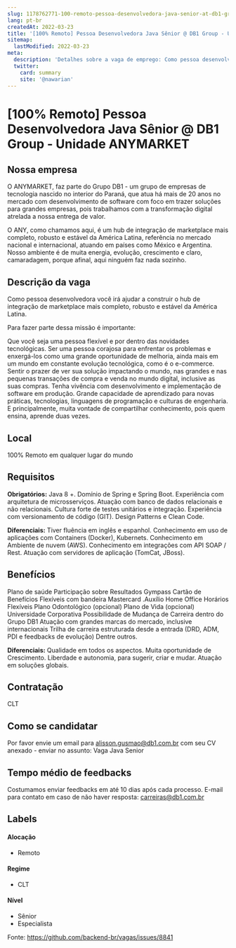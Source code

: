 ```yaml
---
slug: 1178762771-100-remoto-pessoa-desenvolvedora-java-senior-at-db1-group-unidade-anymarket
lang: pt-br
createdAt: 2022-03-23
title: '[100% Remoto] Pessoa Desenvolvedora Java Sênior @ DB1 Group - Unidade ANYMARKET - Vaga de Emprego'
sitemap:
  lastModified: 2022-03-23
meta:
  description: 'Detalhes sobre a vaga de emprego: Como pessoa desenvolvedora você irá ajudar a construir o hub de integração de marketplace mais completo, robusto e estável da América Latina.  Para fazer parte dessa missão é importante: Que você seja uma pessoa flexível e por dentro das novidades tecnológicas. Ser uma pessoa corajosa para enfrentar os problemas e enxergá-los como uma grande oportunidade de melhoria, ainda mais em um mundo em constante evolução tecnológica, como é o e-commerce. Sentir o prazer de ver sua solução impactando o mundo, nas grandes e nas pequenas transações de compra e venda no mundo digital, inclusive as suas compras. Tenha vivência com desenvolvimento e implementação de software em produção. Grande capacidade de aprendizado para novas práticas, tecnologias, linguagens de programação e culturas de engenharia. E principalmente, muita vontade de compartilhar conhecimento, pois quem ensina, aprende duas vezes.'
  twitter:
    card: summary
    site: '@nawarian'
---
```


# [100% Remoto] Pessoa Desenvolvedora Java Sênior @ DB1 Group - Unidade ANYMARKET

## Nossa empresa

O ANYMARKET, faz parte do Grupo DB1 - um grupo de empresas de tecnologia nascido no interior do Paraná, que atua há mais de 20 anos no mercado com desenvolvimento de software com foco em trazer soluções para grandes empresas, pois trabalhamos com a transformação digital atrelada a nossa entrega de valor.

O ANY, como chamamos aqui, é um hub de integração de marketplace mais completo, robusto e estável da América Latina, referência no mercado nacional e internacional, atuando em países como México e Argentina. Nosso ambiente é de muita energia, evolução, crescimento e claro, camaradagem, porque afinal, aqui ninguém faz nada sozinho.


## Descrição da vaga

Como pessoa desenvolvedora você irá ajudar a construir o hub de integração de marketplace mais completo, robusto e estável da América Latina.


Para fazer parte dessa missão é importante:

Que você seja uma pessoa flexível e por dentro das novidades tecnológicas.
Ser uma pessoa corajosa para enfrentar os problemas e enxergá-los como uma grande oportunidade de melhoria, ainda mais em um mundo em constante evolução tecnológica, como é o e-commerce.
Sentir o prazer de ver sua solução impactando o mundo, nas grandes e nas pequenas transações de compra e venda no mundo digital, inclusive as suas compras.
Tenha vivência com desenvolvimento e implementação de software em produção.
Grande capacidade de aprendizado para novas práticas, tecnologias, linguagens de programação e culturas de engenharia.
E principalmente, muita vontade de compartilhar conhecimento, pois quem ensina, aprende duas vezes.


## Local

100% Remoto em qualquer lugar do mundo

## Requisitos

**Obrigatórios:**
Java 8 +.
Domínio de Spring e Spring Boot.
Experiência com arquitetura de microsserviços.
Atuação com banco de dados relacionais e não relacionais.
Cultura forte de testes unitários e integração.
Experiência com versionamento de código (GIT).
Design Patterns e Clean Code. 

**Diferenciais:**
Tiver fluência em inglês e espanhol.
Conhecimento em uso de aplicações com Containers (Docker), Kubernets.
Conhecimento em Ambiente de nuvem (AWS).
Conhecimento em integrações com API SOAP / Rest.
Atuação com servidores de aplicação (TomCat, JBoss).

## Benefícios

Plano de saúde
Participação sobre Resultados
Gympass
Cartão de Benefícios Flexíveis com bandeira Mastercard
.Auxílio Home Office
Horários Flexíveis
Plano Odontológico (opcional)
Plano de Vida (opcional)
Universidade Corporativa
Possibilidade de Mudança de Carreira dentro do Grupo DB1
Atuação com grandes marcas do mercado, inclusive internacionais
Trilha de carreira estruturada desde a entrada (DRD, ADM, PDI e feedbacks de evolução)
Dentre outros.

**Diferenciais:**
Qualidade em todos os aspectos.
Muita oportunidade de Crescimento.
Liberdade e autonomia, para sugerir, criar e mudar.
Atuação em soluções globais.

## Contratação

CLT

## Como se candidatar

Por favor envie um email para [alisson.gusmao@db1.com.br](mailto:alisson.gusmao@db1.com.br) com seu CV anexado - enviar no assunto: Vaga Java Senior

## Tempo médio de feedbacks

Costumamos enviar feedbacks em até 10 dias após cada processo.
E-mail para contato em caso de não haver resposta: carreiras@db1.com.br

## Labels

#### Alocação
- Remoto

#### Regime
- CLT

#### Nível
- Sênior
- Especialista




Fonte: https://github.com/backend-br/vagas/issues/8841